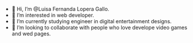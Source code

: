 - 👋 Hi, I’m @Luisa Fernanda Lopera Gallo.
- 👀 I’m interested in web developer.
- 🌱 I’m currently studying engineer in digital entertainment designs.
- 💞️ I’m looking to collaborate with people who love develope video games and wed pages. 

<!---
LuisaLopera115/LuisaLopera115 is a ✨ special ✨ repository because its `README.md` (this file) appears on your GitHub profile.
You can click the Preview link to take a look at your changes.
--->
